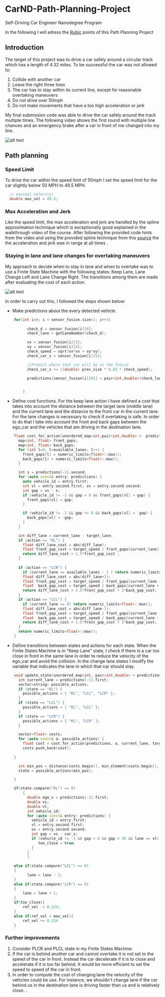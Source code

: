 [image1]: /home/acl/Pictures/sim_image.png
[image2]: /home/acl/Pictures/FSM.png
# CarND-Path-Planning-Project
Self-Driving Car Engineer Nanodegree Program

In the following I will adress the [Rubic](https://review.udacity.com/#!/rubrics/1020/view) points of this Path Planning Project

## Introduction
The target of this project was to drive a car safely around a circular track which has a length of 4.32 miles. To be successful the car was not allowed to:
1. Collide with another car
2. Leave the right three lines
3. The car has to stay within its current line, except for reasonable overtaking maneuvers
4. Do not drive over 50mph
5. Do not make movements that have a too high acceleration or jerk

My final submission code was able to drive the car safely around the track multiple times. The following video shows the first round with multiple line chances and an emergency brake after a car in front of me changed into my line.

![alt text][image1]


## Path planning

### Speed Limit
To drive the car within the speed limit of 50mph I set the speed limit for the car slightly below 50 MPH to 49.5 MPH.  

```cpp
  // maximal velocity!
  double max_vel = 49.5;
``` 

### Max Acceleration and Jerk
Like the speed limit, the max acceleration and jerk are handled by the spline approximation technique which is exceptionally good explained in the walkthrough video of the course. After following the provided code hints from the video and using the provided spline technique from this [source](http://kluge.in-chemnitz.de/opensource/spline/) the  the acceleration and jerk was in range at all times .

### Staying in lane and lane changes for overtaking maneuvers
My approach to decide when to stay in lane and when to overtake was to use a Finite State Machine with the following states: Keep Lane, Lane Change Left and Lane Change Right. The transitions among them are made after evaluating the cost of each action.

![alt text][image2]

In order to carry out this, I followed the steps shown below:

* Make predictions about the every detected vehicle. 

```cpp
	for(int i=0; i < sensor_fusion.size(); i++){
          
          check_d = sensor_fusion[i][6];
          check_lane = getLaneNumber(check_d);

          vx = sensor_fusion[i][3];
          vy = sensor_fusion[i][4];
          check_speed = sqrt(vx*vx + vy*vy);
          check_car_s = sensor_fusion[i][5];

          //Predict where that car will be in the future
          check_car_s += ((double) prev_size * 0.02 * check_speed);

          predictions[sensor_fusion[i][0]] = pair<int,double>(check_lane, check_car_s);
      

        }
```


* Define cost functions. For the keep lane action I have defined a cost that takes into account the distance between the target lane (middle lane) and the current lane and the distance to the front car in the current lane. For the lane changes is necessary to check if overtaking is safe. In order to do that I take into account the front and back gaps between the ego_car and the vehicles that are driving in the destination lane. 

```cpp
	float cost_for_action(unordered_map<int,pair<int,double> >  predictions, string action, int current_lane, int target_lane, int available_lanes, int target_speed){
	  map<int, float> front_gaps;
	  map<int, float> back_gaps;
	  for (int l=0; l<available_lanes; l++) {
	    front_gaps[l] = numeric_limits<float>::max();
	    back_gaps[l] = numeric_limits<float>::max();
	  }

	  int s = predictions[-1].second;
	  for (auto const& entry: predictions) {
	    auto vehicle_id = entry.first;
	    int vl = entry.second.first, vs = entry.second.second;
	    int gap = vs - s;
	    if (vehicle_id != -1 && gap > 0 && front_gaps[vl] > gap) {
	      front_gaps[vl] = gap;
	    }

	    if (vehicle_id != -1 && gap <= 0 && back_gaps[vl] > -gap) {
	      back_gaps[vl] = -gap;
	    }
	  }

	  int diff_lane = current_lane - target_lane;
	  if (action == "KL") {
	    float diff_lane_cost = abs(diff_lane);
	    float front_gap_cost = target_speed / front_gaps[current_lane];    
	    return diff_lane_cost + 1.5*front_gap_cost ;
	  }
	  
	  if (action == "LCR") {
	    if (current_lane == available_lanes - 1 ) return numeric_limits<float>::max();
	    float diff_lane_cost = abs(diff_lane+1);
	    float front_gap_cost = target_speed / front_gaps[current_lane + 1];
	    float  back_gap_cost = target_speed / back_gaps[current_lane + 1];
	    return diff_lane_cost + 1.5*front_gap_cost + 2*back_gap_cost;
	  }
	  if (action == "LCL") {
	    if (current_lane == 0) return numeric_limits<float>::max();
	    float diff_lane_cost = abs(diff_lane-1);
	    float front_gap_cost = target_speed / front_gaps[current_lane - 1];
	    float  back_gap_cost = target_speed / back_gaps[current_lane - 1];
	    return diff_lane_cost + 1.5*front_gap_cost + 2*back_gap_cost;
	  }
	  return numeric_limits<float>::max();
	}

```
* Define transitions between states and actions for each state. When the Finite States Machine is in "Keep Lane" state, I check if there is a car too close in front in the same lane in order to reduce the velocity of the ego_car and avoid the collision. In the change lane states I modify the variable that indicates the lane in which that car should stay.

```cpp
	void update_state(unordered_map<int, pair<int,double> > predictions, string &state,  int target_lane, float target_speed){
	  int current_lane = predictions[-1].first;
	  vector<string> possible_actions;
	  if (state == "KL") {
	    possible_actions = { "KL", "LCL", "LCR" };
	  }
	  if (state == "LCL") {
	    possible_actions = { "KL", "LCL" };
	  }
	  if (state == "LCR") {
	    possible_actions = { "KL", "LCR" };
	  }

	  vector<float> costs;
	  for (auto const& a: possible_actions) {
	    float cost = cost_for_action(predictions, a, current_lane, target_lane, 3, target_speed);
	    costs.push_back(cost);   
	 
	}

	  int min_pos = distance(costs.begin(), min_element(costs.begin(), costs.end()));  
	  state = possible_actions[min_pos];

	}

	if(state.compare("KL") == 0)
		{
		  double ego_s = predictions[-1].first;
		  double vs;
		  double vl;
		  int vehicle_id;
		  for (auto const& entry: predictions) {
		    vehicle_id = entry.first;
		    vl = entry.second.first;
		    vs = entry.second.second;
		    int gap = vs - car_s;
		    if (vehicle_id != -1 && gap > 0 && gap < 30 && lane == vl) {
		       too_close = true;              
		    }
		  }
		  }    
	    
	else if(state.compare("LCL") == 0)
	{
		  lane = lane - 1;
	}
	else if(state.compare("LCR") == 0)
	{
	    lane = lane + 1;
	}
	if(too_close){
	    ref_vel -= 0.224;
	}
	else if(ref_vel < max_vel){
	    ref_vel += 0.224
	}


```


### Further improvements
1) Consider PLCR and PLCL state in my Finite States Machine.
2) If the car is behind another car and cannot overtake it is not set to the speed of the car in front. Instead the car decelerate if it is to close and accelerate if it is too far behind. It would be more efficient to set the speed to speed of the car in front. 
3) In order to compute the cost of changing lane the velocity of the vehicles could be use. For instance, we shouldn't change lane if the car behind us in the destination lane is driving faster than us and is relatively close.
.